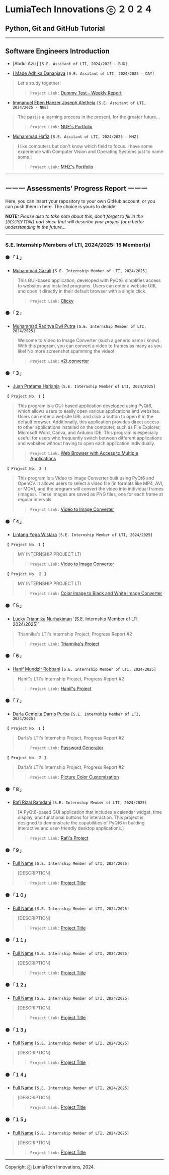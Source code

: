# LumiaTech Innovations ⓒ ２０２４

## Python, Git and GitHub Tutorial

---

## Software Engineers Introduction

- [Abdul Aziz] `[S.E. Assitant of LTI, 2024/2025 - BUG]`

- [I Made Adhika Dananjaya](https://github.com/kingofaris) `[S.E. Assitant of LTI, 2024/2025 - DAY]`

> Let's study together!  
>> `Project Link:` [Dummy Test - Weekly Report](https://github.com/kingofaris/weekly-report)

- [Immanuel Eben Haezer Joseph Aletheia](https://github.com/EintsWaveX) `[S.E. Assitant of LTI, 2024/2025 - NUE]`

> The past is a learning process in the present, for the greater future...  
>> `Project Link:` [NUE's Portfolio](https://eintswavex.github.io)

- [Muhammad Hafiz](https://github.com/mhafiz03) `[S.E. Assitant of LTI, 2024/2025 - MHZ]`

> I like computers but don't know which field to focus. I have some experience with Computer Vision and Operating Systems just to name some.!  
>> `Project Link:` [MHZ's Portfolio](https://mhafiz03.github.io)

---

## ーーー Assessments' Progress Report ーーー

Here, you can insert your repository to your own GitHub account, or you can push them in here. The choice is yours to decide!

**NOTE:** *Please also to take note about this, don't forget to fill in the `[DESCRIPTION]` part since that will describe your project for a better understanding in the future...*

---

### S.E. Internship Members of LTI, 2024/2025: 15 Member(s)

#### 🟢 「１」

- [Muhammad Gazali](https://github.com/xagafax) `[S.E. Internship Member of LTI, 2024/2025]`

> This GUI-based application, developed with PyQt6, simplifies access to websites and installed programs. Users can enter a website URL and open it directly in their default browser with a single click.  
>> `Project Link:` [Clicky](https://github.com/xagafax/belajar)

#### 🟢 「２」

- [Muhammad Raditya Dwi Putra](https://github.com/petorikooru) `[S.E. Internship Member of LTI, 2024/2025]`

> Welcome to Video to Image Converter (such a generic name i know). With this program, you can convert a video to frames as many as you like! No more screenshot spamming the video!  
>> `Project Link:` [v2i_converter](https://github.com/petorikooru/v2i_converter)

#### 🟢 「３」

- [Juan Pratama Harianja](https://github.com/juuneverseen) `[S.E. Internship Member of LTI, 2024/2025]`  

```【 Project No. 1 】```

> This program is a GUI-based application developed using PyQt6, which allows users to easily open various applications and websites. Users can enter a website URL and click a button to open it in the default browser. Additionally, this application provides direct access to other applications installed on the computer, such as File Explorer, Microsoft Word, Canva, and Arduino IDE. This program is especially useful for users who frequently switch between different applications and websites without having to open each application individually.  
>> `Project Link:` [Web Browser with Access to Multiple Applications](https://github.com/juuneverseen/My_Project/tree/main/Tugas_Normal)

```【 Project No. ２ 】```

> This program is a Video to Image Converter built using PyQt6 and OpenCV. It allows users to select a video file (in formats like MP4, AVI, or MOV), and the program will convert the video into individual frames (images). These images are saved as PNG files, one for each frame at regular intervals.  
>> `Project Link:` [Video to Image Converter](https://github.com/juuneverseen/My_Project/tree/main/Tugas_Bonus)

#### 🟢 「４」

- [Lintang Yoga Wistara](https://github.com/linseayw) `[S.E. Internship Member of LTI, 2024/2025]`

```【 Project No. 1 】```

> MY INTERNSHIP PROJECT LTI  
>> `Project Link:` [Video to Image Converter](https://github.com/linseayw/testLTI/tree/c514985472c1eb429427dd7e2684d28e43b04c53/Video%20to%20Image%20Converter)  

```【 Project No. ２ 】```

> MY INTERNSHIP PROJECT LTI  
>> `Project Link:` [Color Image to Black and White Image Converter](https://github.com/linseayw/testLTI/tree/b062fd9f08e483deb16c8d42358c1c3835fbdd87/Video%20to%20Image%20Converter)

#### 🟢 「５」

- [Lucky Triannika Nurhakiman]([https://www.google.com](https://github.com/triannika)) `[S.E. Internship Member of LTI, 2024/2025]`

> Triannika's LTI's Internship Project, Progress Report #2  
>> `Project Link:` [Triannika's Project](Project_Triannika/)

#### 🟢 「６」

- [Hanif Mundzir Robbani](https://github.com/HanifmnzrR1140) `[S.E. Internship Member of LTI, 2024/2025]`

> Hanif's LTI's Internship Project, Progress Report #2  
>> `Project Link:` [Hanif's Project](Project_Hanif/)

#### 🟢 「７」

- [Darla Gempita Darris Purba](https://github.com/lyca-byte) `[S.E. Internship Member of LTI, 2024/2025]`

```【 Project No. 1 】```

> Darla's LTI's Internship Project, Progress Report #2  
>> `Project Link:` [Password Generator](https://github.com/lyca-byte/LTI-GitTutorial/tree/master/Project_Darla/Generator%20Password)

```【 Project No. ２ 】```

> Darla's LTI's Internship Project, Progress Report #2  
>> `Project Link:` [Picture Color Customization](https://github.com/lyca-byte/LTI-GitTutorial/tree/master/Project_Darla/Picture%20Color%20Customization)

#### 🟢 「８」

- [Rafi Rizal Ramdani](https://github.com/GAROXSAMAO) `[S.E. Internship Member of LTI, 2024/2025]`

> [A PyQt6-based GUI application that includes a calendar widget, time display, and functional buttons for interaction. This project is designed to demonstrate the capabilities of PyQt6 in building interactive and user-friendly desktop applications.]  
>> `Project Link:` [Rafi's Project](https://github.com/GAROXSAMAO/MyGUIProject)

#### 🟡 「９」

- [Full Name](https://www.google.com) `[S.E. Internship Member of LTI, 2024/2025]`

> [DESCRIPTION]  
>> `Project Link:` [Project Title](https://www.google.com)

#### 🟡 「１０」

- [Full Name](https://www.google.com) `[S.E. Internship Member of LTI, 2024/2025]`

> [DESCRIPTION]  
>> `Project Link:` [Project Title](https://www.google.com)

#### 🟡 「１１」

- [Full Name](https://www.google.com) `[S.E. Internship Member of LTI, 2024/2025]`

> [DESCRIPTION]  
>> `Project Link:` [Project Title](https://www.google.com)

#### 🟡 「１２」

- [Full Name](https://www.google.com) `[S.E. Internship Member of LTI, 2024/2025]`

> [DESCRIPTION]  
>> `Project Link:` [Project Title](https://www.google.com)

#### 🟡 「１３」

- [Full Name](https://www.google.com) `[S.E. Internship Member of LTI, 2024/2025]`

> [DESCRIPTION]  
>> `Project Link:` [Project Title](https://www.google.com)

#### 🟡 「１４」

- [Full Name](https://www.google.com) `[S.E. Internship Member of LTI, 2024/2025]`

> [DESCRIPTION]  
>> `Project Link:` [Project Title](https://www.google.com)

#### 🟡 「１５」

- [Full Name](https://www.google.com) `[S.E. Internship Member of LTI, 2024/2025]`

> [DESCRIPTION]  
>> `Project Link:` [Project Title](https://www.google.com)

---

Copyright ⓒ LumiaTech Innovations, 2024.
